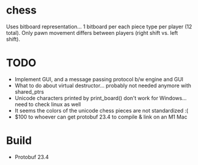 # chess
Uses bitboard representation... 1 bitboard per each piece type per player (12 total). Only pawn movement differs between players (right shift vs. left shift).

# TODO
- Implement GUI, and a message passing protocol b/w engine and GUI
- What to do about virtual destructor... probably not needed anymore with shared_ptrs
- Unicode characters printed by print_board() don't work for Windows... need to check linux as well
- It seems the colors of the unicode chess pieces are not standardized :(
- $100 to whoever can get protobuf 23.4 to compile & link on an M1 Mac

# Build
- Protobuf 23.4
